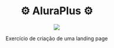 

<h1 align="center">&#9881; AluraPlus &#9881;</h1>

<p align='center'>
<img src="https://img.shields.io/badge/Status-Em%20Constru%C3%A7%C3%A3o-%23167bf7">
</p>

<p align="center">Exercício de criação de uma landing page </p>